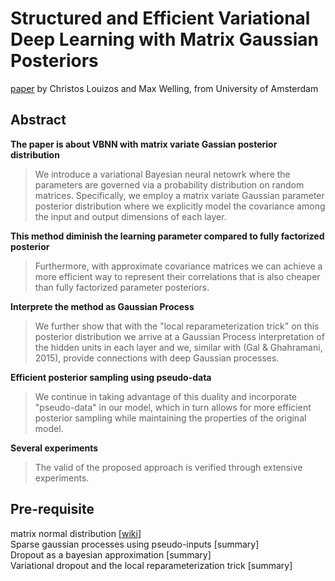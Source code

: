 # Structured and Efficient Variational Deep Learning with Matrix Gaussian Posteriors
[paper](https://arxiv.org/abs/1603.04733) by Christos Louizos and Max Welling, from University of Amsterdam


## Abstract
**The paper is about VBNN with matrix variate Gassian posterior distribution**
> We introduce a variational Bayesian neural netowrk where the parameters are governed via a probability distribution on random matrices. Specifically, we employ a matrix variate Gaussian parameter posterior distribution where we explicitly model the covariance among the input and output dimensions of each layer. 

**This method diminish the learning parameter compared to fully factorized posterior**
> Furthermore, with approximate covariance matrices we can achieve a more efficient way to represent their correlations that is also cheaper than fully factorized parameter posteriors. 

**Interprete the method as Gaussian Process**
> We further show that with the "local reparameterization trick" on this posterior distribution we arrive at a Gaussian Process interpretation of the hidden units in each layer and we, similar with (Gal & Ghahramani, 2015), provide connections with deep Gaussian processes. 

**Efficient posterior sampling using pseudo-data**
> We continue in taking advantage of this duality and incorporate "pseudo-data" in our model, which in turn allows for more efficient posterior sampling while maintaining the properties of the original model. 

**Several experiments** 
> The valid of the proposed approach is verified through extensive experiments.


## Pre-requisite
matrix normal distribution [[wiki](https://en.wikipedia.org/wiki/Matrix_normal_distribution)] <br>
Sparse gaussian processes using pseudo-inputs [summary] <br>
Dropout as a bayesian approximation [summary] <br>
Variational dropout and the local reparameterization trick [summary] <br>

